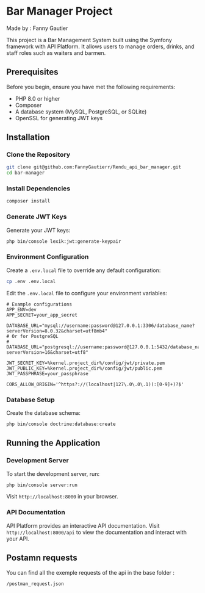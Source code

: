 # Bar Manager Project

Made by : Fanny Gautier 

This project is a Bar Management System built using the Symfony framework with API Platform. It allows users to manage orders, drinks, and staff roles such as waiters and barmen.

## Prerequisites

Before you begin, ensure you have met the following requirements:

- PHP 8.0 or higher
- Composer
- A database system (MySQL, PostgreSQL, or SQLite)
- OpenSSL for generating JWT keys

## Installation

### Clone the Repository

```bash
git clone git@github.com:FannyGautierr/Rendu_api_bar_manager.git
cd bar-manager
```

### Install Dependencies

```bash
composer install
```

### Generate JWT Keys

Generate your JWT keys:

```bash
php bin/console lexik:jwt:generate-keypair
```

### Environment Configuration

Create a `.env.local` file to override any default configuration:

```bash
cp .env .env.local
```

Edit the `.env.local` file to configure your environment variables:

```
# Example configurations
APP_ENV=dev
APP_SECRET=your_app_secret

DATABASE_URL="mysql://username:password@127.0.0.1:3306/database_name?serverVersion=8.0.32&charset=utf8mb4"
# Or for PostgreSQL
# DATABASE_URL="postgresql://username:password@127.0.0.1:5432/database_name?serverVersion=16&charset=utf8"

JWT_SECRET_KEY=%kernel.project_dir%/config/jwt/private.pem
JWT_PUBLIC_KEY=%kernel.project_dir%/config/jwt/public.pem
JWT_PASSPHRASE=your_passphrase

CORS_ALLOW_ORIGIN='^https?://(localhost|127\.0\.0\.1)(:[0-9]+)?$'
```

### Database Setup

Create the database schema:

```bash
php bin/console doctrine:database:create
```
## Running the Application

### Development Server

To start the development server, run:

```bash
php bin/console server:run
```

Visit `http://localhost:8000` in your browser.

### API Documentation

API Platform provides an interactive API documentation. Visit `http://localhost:8000/api` to view the documentation and interact with your API.

## Postamn requests

You can find all the exemple requests of the api in the base folder :
```
/postman_request.json
```
